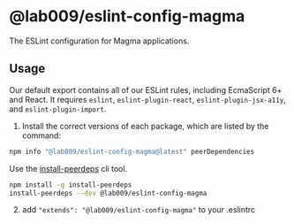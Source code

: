 # @lab009/eslint-config-magma

The ESLint configuration for Magma applications.

## Usage

Our default export contains all of our ESLint rules, including EcmaScript 6+
and React. It requires `eslint`, `eslint-plugin-react`, `eslint-plugin-jsx-a11y`, and `eslint-plugin-import`.

1. Install the correct versions of each package, which are listed by the command:

  ```sh
  npm info "@lab009/eslint-config-magma@latest" peerDependencies
  ```

  Use the [install-peerdeps](https://github.com/nathanhleung/install-peerdeps) cli tool.

  ```sh
  npm install -g install-peerdeps
  install-peerdeps --dev @lab009/eslint-config-magma
  ```

2. add `"extends": "@lab009/eslint-config-magma"` to your .eslintrc
